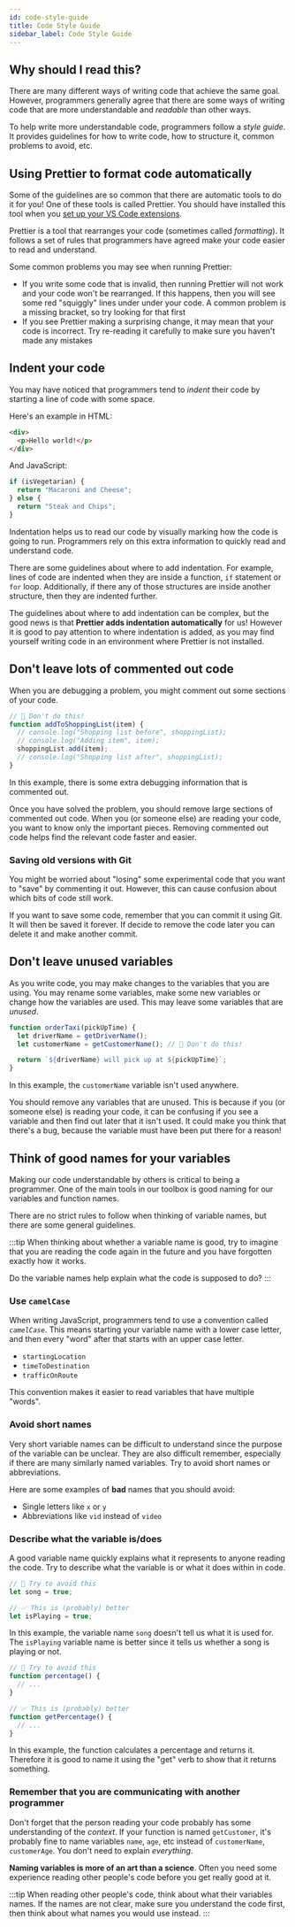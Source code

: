```yaml
---
id: code-style-guide
title: Code Style Guide
sidebar_label: Code Style Guide
---
```


## Why should I read this?

There are many different ways of writing code that achieve the same goal. However, programmers generally agree that there are some ways of writing code that are more understandable and *readable* than other ways.

To help write more understandable code, programmers follow a *style guide*. It provides guidelines for how to write code, how to structure it, common problems to avoid, etc.

## Using Prettier to format code automatically

Some of the guidelines are so common that there are automatic tools to do it for you! One of these tools is called Prettier. You should have installed this tool when you [set up your VS Code extensions](https://docs.codeyourfuture.io/course-processes/before-the-course/getting-setup#extensions).

Prettier is a tool that rearranges your code (sometimes called *formatting*). It follows a set of rules that programmers have agreed make your code easier to read and understand.

Some common problems you may see when running Prettier:

- If you write some code that is invalid, then running Prettier will not work and your code won't be rearranged. If this happens, then you will see some red "squiggly" lines under under your code. A common problem is a missing bracket, so try looking for that first
- If you see Prettier making a surprising change, it may mean that your code is incorrect. Try re-reading it carefully to make sure you haven't made any mistakes

## Indent your code

You may have noticed that programmers tend to *indent* their code by starting a line of code with some space.

Here's an example in HTML:

```html
<div>
  <p>Hello world!</p>
</div>
```

And JavaScript:

```js
if (isVegetarian) {
  return "Macaroni and Cheese";
} else {
  return "Steak and Chips";
}
```

Indentation helps us to read our code by visually marking how the code is going to run. Programmers rely on this extra information to quickly read and understand code.

There are some guidelines about where to add indentation. For example, lines of code are indented when they are inside a function, `if` statement or `for` loop. Additionally, if there any of those structures are inside another structure, then they are indented further.

The guidelines about where to add indentation can be complex, but the good news is that **Prettier adds indentation automatically** for us! However it is good to pay attention to where indentation is added, as you may find yourself writing code in an environment where Prettier is not installed.

## Don't leave lots of commented out code

When you are debugging a problem, you might comment out some sections of your code.

```js
// 🛑 Don't do this!
function addToShoppingList(item) {
  // console.log("Shopping list before", shoppingList);
  // console.log("Adding item", item);
  shoppingList.add(item);
  // console.log("Shopping list after", shoppingList);
}
```

In this example, there is some extra debugging information that is commented out.

Once you have solved the problem, you should remove large sections of commented out code. When you (or someone else) are reading your code, you want to know only the important pieces. Removing commented out code helps find the relevant code faster and easier.

### Saving old versions with Git

You might be worried about "losing" some experimental code that you want to "save" by commenting it out. However, this can cause confusion about which bits of code still work.

If you want to save some code, remember that you can commit it using Git. It will then be saved it forever. If decide to remove the code later you can delete it and make another commit.

## Don't leave unused variables

As you write code, you may make changes to the variables that you are using. You may rename some variables, make some new variables or change how the variables are used. This may leave some variables that are *unused*.

```js
function orderTaxi(pickUpTime) {
  let driverName = getDriverName();
  let customerName = getCustomerName(); // 🛑 Don't do this!

  return `${driverName} will pick up at ${pickUpTime}`;
}
```

In this example, the `customerName` variable isn't used anywhere.

You should remove any variables that are unused. This is because if you (or someone else) is reading your code, it can be confusing if you see a variable and then find out later that it isn't used. It could make you think that there's a bug, because the variable must have been put there for a reason!

## Think of good names for your variables

Making our code understandable by others is critical to being a programmer. One of the main tools in our toolbox is good naming for our variables and function names.

There are no strict rules to follow when thinking of variable names, but there are some general guidelines. 

:::tip 
When thinking about whether a variable name is good, try to imagine that you are reading the code again in the future and you have forgotten exactly how it works.

Do the variable names help explain what the code is supposed to do?
:::

### Use `camelCase`

When writing JavaScript, programmers tend to use a convention called *`camelCase`*. This means starting your variable name with a lower case letter, and then every "word" after that starts with an upper case letter.

- `startingLocation`
- `timeToDestination`
- `trafficOnRoute`

This convention makes it easier to read variables that have multiple "words".

### Avoid short names

Very short variable names can be difficult to understand since the purpose of the variable can be unclear. They are also difficult remember, especially if there are many similarly named variables. Try to avoid short names or abbreviations.

Here are some examples of **bad** names that you should avoid:

- Single letters like `x` or `y`
- Abbreviations like `vid` instead of `video`

### Describe what the variable is/does

A good variable name quickly explains what it represents to anyone reading the code. Try to describe what the variable is or what it does within in code.

```js
// 🛑 Try to avoid this
let song = true;

// ✅ This is (probably) better
let isPlaying = true;
```

In this example, the variable name `song` doesn't tell us what it is used for. The `isPlaying` variable name is better since it tells us  whether a song is playing or not.

```js
// 🛑 Try to avoid this
function percentage() {
  // ...
}

// ✅ This is (probably) better
function getPercentage() {
  // ...
}
```

In this example, the function calculates a percentage and returns it. Therefore it is good to name it using the "get" verb to show that it returns something.

### Remember that you are communicating with another programmer

Don't forget that the person reading your code probably has some understanding of the *context*. If your function is named `getCustomer`, it's probably fine to name variables `name`, `age`, etc instead of `customerName`, `customerAge`. You don't need to explain *everything*.

**Naming variables is more of an art than a science**. Often you need some experience reading other people's code before you get really good at it.

:::tip
When reading other people's code, think about what their variables names. If the names are not clear, make sure you understand the code first, then think about what names you would use instead.
:::